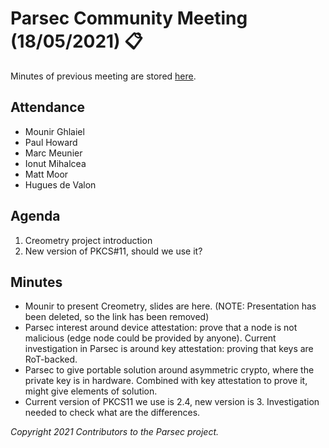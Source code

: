 # Parsec Community Meeting (18/05/2021) 📋

Minutes of previous meeting are stored
[here](https://github.com/parallaxsecond/community/tree/main/minutes).

## Attendance

- Mounir Ghlaiel
- Paul Howard
- Marc Meunier
- Ionut Mihalcea
- Matt Moor
- Hugues de Valon

## Agenda

1. Creometry project introduction
2. New version of PKCS#11, should we use it?

## Minutes

- Mounir to present Creometry, slides are here. (NOTE: Presentation has been deleted, so the link
   has been removed)
- Parsec interest around device attestation: prove that a node is not malicious (edge node could be
   provided by anyone). Current investigation in Parsec is around key attestation: proving that keys
   are RoT-backed.
- Parsec to give portable solution around asymmetric crypto, where the private key is in hardware.
   Combined with key attestation to prove it, might give elements of solution.
- Current version of PKCS11 we use is 2.4, new version is 3. Investigation needed to check what are
   the differences.

*Copyright 2021 Contributors to the Parsec project.*
